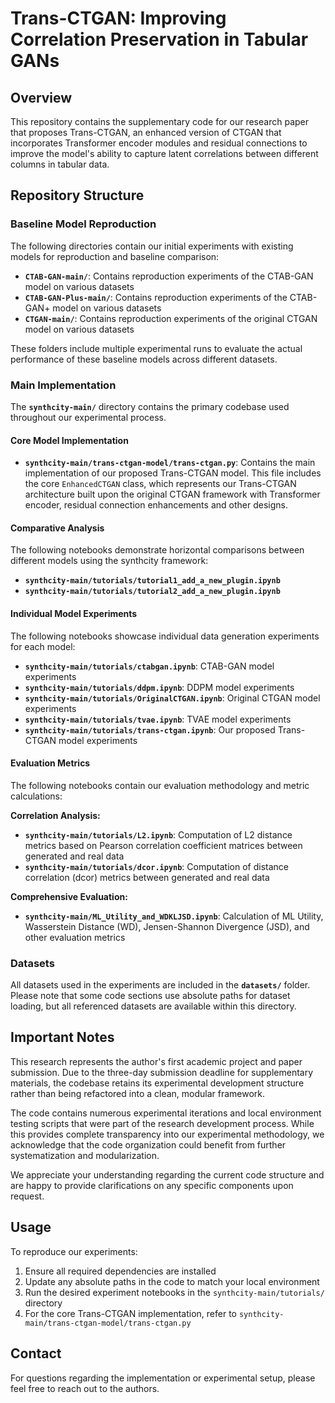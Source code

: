 # Trans-CTGAN: Improving Correlation Preservation in Tabular GANs

## Overview

This repository contains the supplementary code for our research paper that proposes Trans-CTGAN, an enhanced version of CTGAN that incorporates Transformer encoder modules and residual connections to improve the model's ability to capture latent correlations between different columns in tabular data.

## Repository Structure

### Baseline Model Reproduction
The following directories contain our initial experiments with existing models for reproduction and baseline comparison:

- **`CTAB-GAN-main/`**: Contains reproduction experiments of the CTAB-GAN model on various datasets
- **`CTAB-GAN-Plus-main/`**: Contains reproduction experiments of the CTAB-GAN+ model on various datasets  
- **`CTGAN-main/`**: Contains reproduction experiments of the original CTGAN model on various datasets

These folders include multiple experimental runs to evaluate the actual performance of these baseline models across different datasets.

### Main Implementation
The **`synthcity-main/`** directory contains the primary codebase used throughout our experimental process.

#### Core Model Implementation
- **`synthcity-main/trans-ctgan-model/trans-ctgan.py`**: Contains the main implementation of our proposed Trans-CTGAN model. This file includes the core `EnhancedCTGAN` class, which represents our Trans-CTGAN architecture built upon the original CTGAN framework with Transformer encoder, residual connection enhancements and other designs.

#### Comparative Analysis
The following notebooks demonstrate horizontal comparisons between different models using the synthcity framework:
- **`synthcity-main/tutorials/tutorial1_add_a_new_plugin.ipynb`**
- **`synthcity-main/tutorials/tutorial2_add_a_new_plugin.ipynb`**

#### Individual Model Experiments
The following notebooks showcase individual data generation experiments for each model:
- **`synthcity-main/tutorials/ctabgan.ipynb`**: CTAB-GAN model experiments
- **`synthcity-main/tutorials/ddpm.ipynb`**: DDPM model experiments
- **`synthcity-main/tutorials/OriginalCTGAN.ipynb`**: Original CTGAN model experiments
- **`synthcity-main/tutorials/tvae.ipynb`**: TVAE model experiments
- **`synthcity-main/tutorials/trans-ctgan.ipynb`**: Our proposed Trans-CTGAN model experiments

#### Evaluation Metrics
The following notebooks contain our evaluation methodology and metric calculations:

**Correlation Analysis:**

- **`synthcity-main/tutorials/L2.ipynb`**: Computation of L2 distance metrics based on Pearson correlation coefficient matrices between generated and real data
- **`synthcity-main/tutorials/dcor.ipynb`**: Computation of distance correlation (dcor) metrics between generated and real data

**Comprehensive Evaluation:**

- **`synthcity-main/ML_Utility_and_WDKLJSD.ipynb`**: Calculation of ML Utility, Wasserstein Distance (WD), Jensen-Shannon Divergence (JSD), and other evaluation metrics

### Datasets
All datasets used in the experiments are included in the **`datasets/`** folder. Please note that some code sections use absolute paths for dataset loading, but all referenced datasets are available within this directory.

## Important Notes

This research represents the author's first academic project and paper submission. Due to the three-day submission deadline for supplementary materials, the codebase retains its experimental development structure rather than being refactored into a clean, modular framework. 

The code contains numerous experimental iterations and local environment testing scripts that were part of the research development process. While this provides complete transparency into our experimental methodology, we acknowledge that the code organization could benefit from further systematization and modularization.

We appreciate your understanding regarding the current code structure and are happy to provide clarifications on any specific components upon request.

## Usage

To reproduce our experiments:

1. Ensure all required dependencies are installed
2. Update any absolute paths in the code to match your local environment
3. Run the desired experiment notebooks in the `synthcity-main/tutorials/` directory
4. For the core Trans-CTGAN implementation, refer to `synthcity-main/trans-ctgan-model/trans-ctgan.py`

## Contact

For questions regarding the implementation or experimental setup, please feel free to reach out to the authors.
